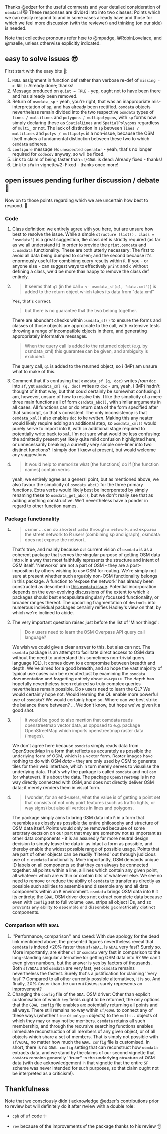 Thanks @edzer for the useful comments and your detailed consideration of
`osmdata`! :smile_cat: These responses are divided into into two classes: Points which we
can easily respond to and in some cases already have and those for which we feel more discussion (with the reviewer) and thinking (on our side) is needed.

Note that collective pronouns refer here to @mpadge, @RobinLovelace, and
@maelle, unless otherwise explicitly indicated.

## easy to solve issues :sunglasses:

First start with the easy bits :cake::

1. `NULL` assignment in function def rather than verbose re-def of `missing ->
   NULL`: Already done; thanks!
3. Message produced on `quiet = TRUE` - yep, ought not to have been there and
   has already been removed.
4. Return of `osmdata_sp` - yeah, you're right, that was an inappropriate
   mis-interpretation of `sp`, and has already been rectified.  `osmdata`
   objects nevertheless remain divided into the two respective `osmdata` types
   of `lines / multilines` and `polygons / multipolygons`, with `sp` forms now
   simply declaring these as `SpatialLines` and `SpatialPolygons` regardless of
   `multi_` or not. The lack of distinction in `sp` between `lines / multilines`
   and `polys / multipolys` is a non-issue, because the OSM itself makes a
   fundamental distinction between these two to which `osmdata` adheres.
5. `configure` message re: `unexpected operator` - yeah, that's no longer
   required for `codecov` anyway, so will be fixed.
6. Link to claim of being faster than `sf/GDAL` is dead: Already fixed - thanks!
7. Link to `sfa` in vignette#2: Fixed - thanks once more!

## open issues pending further discussion / debate :construction_worker:

Now on to those points regarding which we are uncertain how best to respond. :chestnut:

### Code 
1. Class definition: we entirely agree with you here, but are unsure how best to
   resolve the issue. While a simple `structure (list(), class = 'osmdata')` is
   a great suggestion, the class def is strictly required (as far as we all
   understand it) in order to provide the `print.osmdata` and `c.osmdata`
   functionality. These are both utterly necessary: The first to avoid all data
   being dumped to screen; and the second because it's enormously useful for
   combining query results within `R`. If you - or anyone else - can suggest
   ways to effectively `print` and `c` without defining a class, we'd be more
   than happy to remove the class def entirely.
   
2. 
   > It seems that `q1` (in the call `x <- osmdata_sf(q1, "data.xml")`) is added
      to the return object which takes its data from "data.xml" 

   Yes, that's correct.
   > but there is no guarantee that the two belong together.

   There are abundant checks within `osmdata_sf()` to ensure the forms and
   classes of those objects are appropriate to the call, with extensive tests
   throwing a range of incompatible objects in there, and generating
   appropriately informative messages. 
   > When the query call is added to the returned object
   (e.g. by osmdata_xml) this guarantee can be given, and ambiguity is excluded.
   
   The query call, `q1` is added to the returned object, so i (MP) am unsure
   what to make of this.
   
3. Comment that it's confusing that `osmdata_sf (q, doc)` writes *from* `doc` into
   `sf`, yet `osmdata_xml (q, doc)` writes *to* `doc` - um, yeah, i (MP) hadn't
   thought of it that way, but that could certainly be somewhat confusing. I am,
   however, unsure of how to resolve this. I like the simplicity of a mere three
   main functions all of form `osmdata_abc()`, with similar arguments in all
   cases. All functions can or do return data of the form specified after that
   subscript, so that's consistent. The only inconsistency is that
   `osmdata_xml()` also enables `doc` to be *written*. Making this any neater
   would likely require adding an additional step, so `osmdata_xml()` would
   purely serve to import into `R`, with an additional stage required to
   potentially write back to `xml`. I'm not sure what would be less confusing:
   the admittedly present yet likely quite mild confusion highlighted here, or
   unnecessarily breaking a currently very simple one-liner into two distinct
   functions? I simply don't know at present, but would welcome any suggestions.
4. 
   > It would help to memorize what [the functions] do if [the function names]
   contain verbs
   
   yeah, we entirely agree as a general point, but as mentioned above, we also
   favour the simplicity of `osmdata_abc()` for the three primary functions.
   Extra verbs would likely best be incorporated by simply renaming these to
   `osmdata_get_abc()`, but we don't really see that as adding anything
   constructive. We'll nevertheless have a ponder in regard to other function
   names.



### Package functionality


1.
   > osmar ... can do shortest paths through a network, and
   exposes the street network to R users (combining sp and igraph), osmdata does
   not expose the network.

   That's true, and mainly because our current vision of `osmdata` is as a
   coherent package that serves the singular purpose of getting OSM data into
   `R` in a way that most faithfully represents the structure and intent of OSM
   itself. 'Networks' are not a part of OSM - they are a post-imposition by
   others wishing to use OSM for routing. We're simply not sure at present
   whether such arguably non-OSM functionality belongs in this package. A
   function to 'expose the network' has already been constructed as described in
   [this `osmdata` issue](https://github.com/osmdatar/osmdata/issues/39).
   Potential incorporation depends on the ever-evolving discussions of the
   extent to which `R` packages should best encapsulate singularly focussed
   functionality, or broader ranges thereof. The upcoming fragmentation of
   `devtools` into numerous individual packages certainly reifies Hadley's
   view on that, by which we're inclined to abide.
   
2. The very important question raised just before the list of 'Minor things':
   > Do `R` users need to learn the OSM Overpass API query call language?
   
   We wish we could give a clear answer to this, but alas can not. The `osmdata`
   package is an attempt to facilitate direct access to OSM data without the
   need to understand this sometimes non-trivial query language (QL). It comes
   down to a compromise between breadth and depth. We've aimed for a good
   breadth, and so hope the vast majority of typical use cases can be executed
   just by examining the `osmdata` documentation and forgetting entirely about
   `overpass`. The depth has hopefully nevertheless been retained so truly
   complex queries nevertheless remain possible. Do `R` users need to learn the
   QL? We would certainly hope not. Would learning the QL enable more powerful
   use of `osmdata`? We would certainly hope so. Where can we best strike the
   balance there between? ... We don't know, but hope we've given it a good shot.
  
3. 
   > it would be good to also mention that osmdata reads openstreetmap vector
    data, as opposed to e.g. package OpenStreetMap which imports openstreetmap
    raster data (images).

   We don't agree here because `osmdata` simply reads data from OpenStreetMap in
   a form that reflects as accurately as possible the underlying form of OSM,
   which is a vector form. Raster images have nothing to do with OSM *data* -
   they are only used by OSM to generate tiles for their web interface, which in
   turn merely serves to visualise the underlying data.  That's why the
   package is called `osmdata` and not `osm` (or whatever). It's about the
   data. The package `OpenStreetMap` is in no way directly connected with
   OSM, and does not directly deliver OSM data; it merely renders them in
   visual form.

4. 
   > I wonder, for an end-users, what the value is of getting a point set that
   consists of not only point features (such as traffic lights, or way signs)
   but also all vertices in lines and polygons. 

   The package simply aims to bring OSM data into `R` in a form that resembles as
closely as possible the entire philosophy and structure of OSM data itself.
Points would only be removed because of some arbitrary decision on our part that
they are somehow not as important as other data components - it is an assuredly
far more neutral design decision to simply leave the data in as intact a form as
possible, and thereby enable the widest possible range of possible usage. Points
that are part of other objects can be readily 'filtered' out through judicious
use of `c.osmdata` functionality. More importantly, OSM demands unique ID labels
on all components so that they can always be connected together: all points
within a line, all lines which contain any given point, all whatever which are
within or contain bits of whatever else. We see no need to remove or reduce the
ability of `osmdata` to transfer as directly as possible such abilities to
assemble and dissemble any and all data components within an `R` environment.
`osmdata` brings OSM data into `R` it its entirety; the `GDAL` OSM driver does
not extract complete data because even with `config` set to full volume, `GDAL`
strips all object IDs, and so prevents any ability to assemble and dissemble
geometrically distinct components.

### Comparison with `GDAL`

1. ''Performance, comparison'' and speed: With due apology for the dead link
mentioned above, the presented figures nevertheless reveal that `osmdata` is
indeed >20% faster than `sf/GDAL`. Is `GDAL` very fast? Surely so. More
importantly, are either `sf` or `osmdata` very fast in comparison to the
long-standing singular alternative for getting OSM data into R? We can't even
given numbers, but the answer is yes by factors of thousands. Both `sf/GDAL` and
`osmdata` are very fast, yet `osmdata` remains nevertheless the fastest. Surely
that's a justification for claiming ''very fast''? Compared to all other
currently possible alternatives, it is so. And finally, 20% faster than the
current fastest surely represents an improvement?
8. Changing the `config` file of the `GDAL` OSM driver:
Other than explicit customisation of which `key` fields ought to be returned,
the only options that the `GDAL config` file enables are potentially
returning all points and all ways. There still remains no way within
`sf/GDAL` to connect any of these ways (whether `line` or `polygon` objects)
to the `multi..` objects of which they may or may not be members. `osmdata`
retains all such membership, and through the recursive searching functions
enables immediate reconstruction of all members of any given object, or of
all objects which share a set of members. That is simply not possible with
`sf/GDAL`, no matter how much the `GDAL config` file is customised. In short,
there is no `GDAL config` setting that can reconstruct how `osmdata` extracts
data, and we stand by the claims of our second vignette that `osmdata` remains
generally ''truer'' to the underlying structure of OSM data (with due
acknowledgement in that vignette that the entire `SF` scheme was never intended
for such purposes, so that claim ought not be interpreted as a criticism!).

## Thankfulness

Note that we consciously didn't acknowledge @edzer's contributions prior to review but will definitely do it after review with a double role:

* `cph` of `sf` code :sparkles:

* `rev` because of the improvements of the package thanks to his review :ok_hand:
